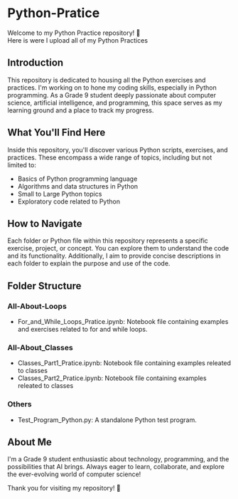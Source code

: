 # Python-Pratice
Welcome to my Python Practice repository! 👋  
Here is were I upload all of my Python Practices

## Introduction
This repository is dedicated to housing all the Python exercises and practices. I'm working on to hone my coding skills, especially in Python programming. As a Grade 9 student deeply passionate about computer science, artificial intelligence, and programming, this space serves as my learning ground and a place to track my progress.

## What You'll Find Here
Inside this repository, you'll discover various Python scripts, exercises, and practices. These encompass a wide range of topics, including but not limited to:

* Basics of Python programming language
* Algorithms and data structures in Python
* Small to Large Python topics
* Exploratory code related to Python

## How to Navigate
Each folder or Python file within this repository represents a specific exercise, project, or concept. You can explore them to understand the code and its functionality. Additionally, I aim to provide concise descriptions in each folder to explain the purpose and use of the code.

## Folder Structure
### All-About-Loops
* For_and_While_Loops_Pratice.ipynb: Notebook file containing examples and exercises related to for and while loops.

### All-About_Classes
* Classes_Part1_Pratice.ipynb: Notebook file containing examples releated to classes
* Classes_Part2_Pratice.ipynb: Notebook file containing examples releated to classes

### Others
* Test_Program_Python.py: A standalone Python test program.


## About Me
I'm a Grade 9 student enthusiastic about technology, programming, and the possibilities that AI brings. Always eager to learn, collaborate, and explore the ever-evolving world of computer science!

Thank you for visiting my repository! 🚀

